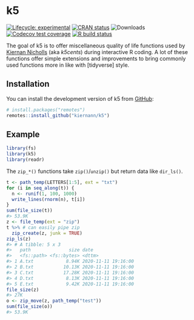 
<!-- README.md is generated from README.Rmd. Please edit that file -->

# k5

<!-- badges: start -->

[![Lifecycle:
experimental](https://img.shields.io/badge/lifecycle-maturing-blue.svg)](https://www.tidyverse.org/lifecycle/#maturing)
[![CRAN
status](https://www.r-pkg.org/badges/version/k5)](https://CRAN.R-project.org/package=k5)
![Downloads](https://cranlogs.r-pkg.org/badges/grand-total/k5)
[![Codecov test
coverage](https://codecov.io/gh/kiernann/k5/branch/master/graph/badge.svg)](https://codecov.io/gh/kiernann/k5?branch=master)
[![R build
status](https://github.com/kiernann/k5/workflows/R-CMD-check/badge.svg)](https://github.com/kiernann/k5/actions)
<!-- badges: end -->

The goal of k5 is to offer miscellaneous quality of life functions used
by [Kiernan Nicholls](https://github.com/kiernann) (aka *k5cents*)
during interactive R coding. A lot of these functions offer simple
extensions and improvements to bring commonly used functions more in
like with \[tidyverse\] style.

## Installation

You can install the development version of k5 from
[GitHub](https://github.com/kiernann/k5):

``` r
# install.packages("remotes")
remotes::install_github("kiernann/k5")
```

## Example

``` r
library(fs)
library(k5)
library(readr)
```

The `zip_*()` functions take `zip()`/`unzip()` but return data like
`dir_ls()`.

``` r
t <- path_temp(LETTERS[1:5], ext = "txt")
for (i in seq_along(t)) {
  n <- runif(1, 100, 1000)
  write_lines(rnorm(n), t[i])
}
sum(file_size(t))
#> 53.9K
z <- file_temp(ext = "zip")
t %>% # can easily pipe zip
  zip_create(z, junk = TRUE)
zip_ls(z)
#> # A tibble: 5 x 3
#>   path              size date               
#>   <fs::path> <fs::bytes> <dttm>             
#> 1 A.txt            8.94K 2020-11-11 19:16:00
#> 2 B.txt           10.13K 2020-11-11 19:16:00
#> 3 C.txt           17.28K 2020-11-11 19:16:00
#> 4 D.txt            8.13K 2020-11-11 19:16:00
#> 5 E.txt            9.42K 2020-11-11 19:16:00
file_size(z)
#> 27K
o <- zip_move(z, path_temp("test"))
sum(file_size(o))
#> 53.9K
```

<!-- refs: start -->

<!-- refs: end -->
